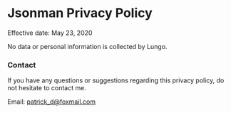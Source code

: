 # Jsonman Privacy Policy

Effective date: May 23, 2020

No data or personal information is collected by Lungo.

### Contact

If you have any questions or suggestions regarding this privacy policy, do not hesitate to contact me.

Email: patrick_d@foxmail.com
